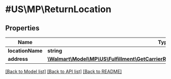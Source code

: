 # #US\MP\ReturnLocation

## Properties

Name | Type | Description | Notes
------------ | ------------- | ------------- | -------------
**locationName** | **string** |  |
**address** | [**\Walmart\Model\MP\US\Fulfillment\GetCarrierRateQuote200ResponseOriginLocationAddress**](GetCarrierRateQuote200ResponseOriginLocationAddress.md) |  |


[[Back to Model list]](../) [[Back to API list]](../../Api/US/MP) [[Back to README]](../../README.md)
